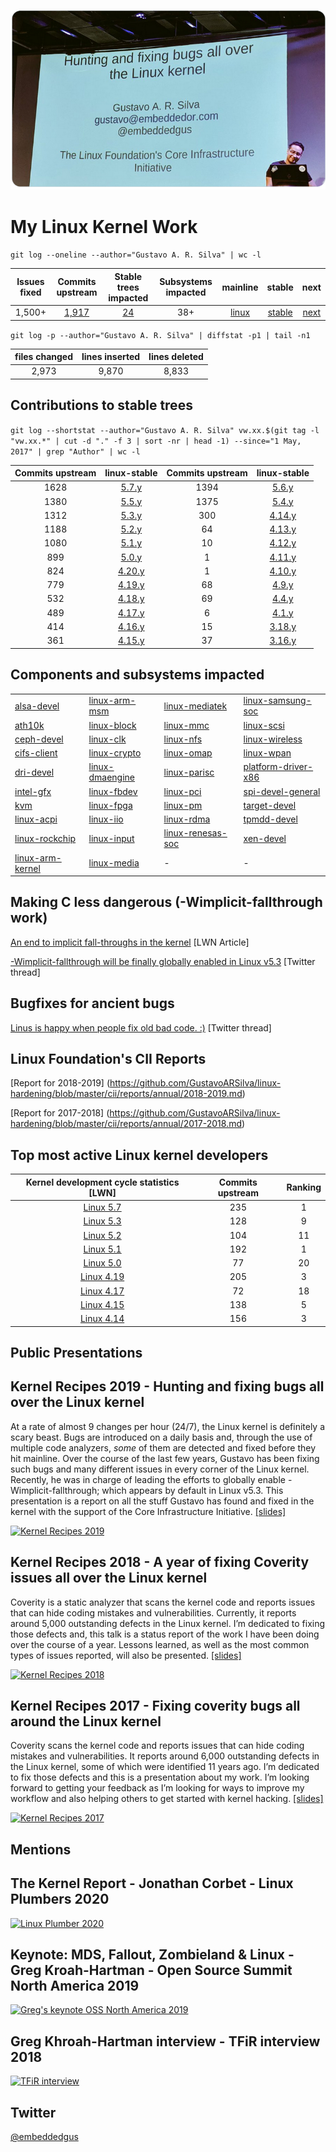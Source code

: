 
![Gustavo A. R. Silva](https://github.com/GustavoARSilva/linux-hardening/blob/master/cii/kernel-work.jpg)

# My Linux Kernel Work

`git log --oneline --author="Gustavo A. R. Silva" | wc -l`

| Issues fixed | Commits upstream | Stable trees impacted | Subsystems impacted | mainline | stable | next |
| :----------------: | :---------:| :-----: | :-----: | :------: | :----: | :-----: |
| 1,500+ | [1,917](https://github.com/torvalds/linux/graphs/contributors) | [24](#contributions-to-stable-trees) | 38+ | [linux](https://git.kernel.org/pub/scm/linux/kernel/git/torvalds/linux.git/log/?qt=author&q=Gustavo+A.+R.+Silva)| [stable](https://git.kernel.org/pub/scm/linux/kernel/git/stable/linux-stable.git/log/?qt=author&q=Gustavo+A.+R.+Silva) | [next](https://git.kernel.org/pub/scm/linux/kernel/git/next/linux-next.git/log/?qt=author&q=Gustavo+A.+R.+Silva) |

`git log -p --author="Gustavo A. R. Silva" | diffstat -p1 | tail -n1`

| files changed | lines inserted | lines deleted |
| :------: | :------: | :------: |
| 2,973 | 9,870 | 8,833 |

## Contributions to stable trees
`git log --shortstat --author="Gustavo A. R. Silva" vw.xx.$(git tag -l "vw.xx.*" | cut -d "." -f 3 | sort -nr | head -1) --since="1 May, 2017" | grep "Author" | wc -l`

| Commits upstream | linux-stable | Commits upstream | linux-stable |
| :------------: | :----------------: | :------------: | :----------------: |
| 1628 | [5.7.y](https://git.kernel.org/pub/scm/linux/kernel/git/stable/linux.git/log/?qt=author&q=Gustavo+A.+R.+Silva&h=linux-5.7.y) | 1394 | [5.6.y](https://git.kernel.org/pub/scm/linux/kernel/git/stable/linux.git/log/?qt=author&q=Gustavo+A.+R.+Silva&h=linux-5.6.y) | 
| 1380 | [5.5.y](https://git.kernel.org/pub/scm/linux/kernel/git/stable/linux.git/log/?qt=author&q=Gustavo+A.+R.+Silva&h=linux-5.5.y) | 1375 | [5.4.y](https://git.kernel.org/pub/scm/linux/kernel/git/stable/linux-stable.git/log/?qt=author&q=Gustavo+A.+R.+Silva&h=linux-5.4.y) |
| 1312 | [5.3.y](https://git.kernel.org/pub/scm/linux/kernel/git/stable/linux.git/log/?qt=author&q=Gustavo+A.+R.+Silva&h=linux-5.3.y) | 300 | [4.14.y](https://git.kernel.org/pub/scm/linux/kernel/git/stable/linux-stable.git/log/?qt=author&q=Gustavo+A.+R.+Silva&h=linux-4.14.y) |
| 1188 | [5.2.y](https://git.kernel.org/pub/scm/linux/kernel/git/stable/linux.git/log/?qt=author&q=Gustavo+A.+R.+Silva&h=linux-5.2.y) | 64 | [4.13.y](https://git.kernel.org/pub/scm/linux/kernel/git/stable/linux-stable.git/log/?qt=author&q=Gustavo+A.+R.+Silva&h=linux-4.13.y) |
| 1080 | [5.1.y](https://git.kernel.org/pub/scm/linux/kernel/git/stable/linux.git/log/?qt=author&q=Gustavo+A.+R.+Silva&h=linux-5.1.y) | 10 | [4.12.y](https://git.kernel.org/pub/scm/linux/kernel/git/stable/linux-stable.git/log/?qt=author&q=Gustavo+A.+R.+Silva&h=linux-4.12.y) |
| 899 | [5.0.y](https://git.kernel.org/pub/scm/linux/kernel/git/stable/linux.git/log/?qt=author&q=Gustavo+A.+R.+Silva&h=linux-5.0.y) | 1 | [4.11.y](https://git.kernel.org/pub/scm/linux/kernel/git/stable/linux-stable.git/log/?qt=author&q=Gustavo+A.+R.+Silva&h=linux-4.11.y) |
| 824 | [4.20.y](https://git.kernel.org/pub/scm/linux/kernel/git/stable/linux-stable.git/log/?qt=author&q=Gustavo+A.+R.+Silva&h=linux-4.20.y) | 1 | [4.10.y](https://git.kernel.org/pub/scm/linux/kernel/git/stable/linux-stable.git/log/?qt=author&q=Gustavo+A.+R.+Silva&h=linux-4.10.y) |
| 779 | [4.19.y](https://git.kernel.org/pub/scm/linux/kernel/git/stable/linux-stable.git/log/?qt=author&q=Gustavo+A.+R.+Silva&h=linux-4.19.y) | 68 | [4.9.y](https://git.kernel.org/pub/scm/linux/kernel/git/stable/linux-stable.git/log/?qt=author&q=Gustavo+A.+R.+Silva&h=linux-4.9.y) |
| 532 | [4.18.y](https://git.kernel.org/pub/scm/linux/kernel/git/stable/linux-stable.git/log/?qt=author&q=Gustavo+A.+R.+Silva&h=linux-4.18.y) | 69 | [4.4.y](https://git.kernel.org/pub/scm/linux/kernel/git/stable/linux-stable.git/log/?qt=author&q=Gustavo+A.+R.+Silva&h=linux-4.4.y) |
| 489 | [4.17.y](https://git.kernel.org/pub/scm/linux/kernel/git/stable/linux-stable.git/log/?qt=author&q=Gustavo+A.+R.+Silva&h=linux-4.17.y) | 6 | [4.1.y](https://git.kernel.org/pub/scm/linux/kernel/git/stable/linux-stable.git/log/?qt=author&q=Gustavo+A.+R.+Silva&h=linux-4.1.y) |
| 414 | [4.16.y](https://git.kernel.org/pub/scm/linux/kernel/git/stable/linux-stable.git/log/?qt=author&q=Gustavo+A.+R.+Silva&h=linux-4.16.y) | 15 | [3.18.y](https://git.kernel.org/pub/scm/linux/kernel/git/stable/linux-stable.git/log/?qt=author&q=Gustavo+A.+R.+Silva&h=linux-3.18.y) |
| 361 | [4.15.y](https://git.kernel.org/pub/scm/linux/kernel/git/stable/linux-stable.git/log/?qt=author&q=Gustavo+A.+R.+Silva&h=linux-4.15.y) | 37 | [3.16.y](https://git.kernel.org/pub/scm/linux/kernel/git/stable/linux-stable.git/log/?qt=author&q=Gustavo+A.+R.+Silva&h=linux-3.16.y) |



## Components and subsystems impacted

|   |   |   |   |
| -------------- | -------------- | -------------- | -------------- |
| [alsa-devel](https://patchwork.kernel.org/project/alsa-devel/list/?submitter=Gustavo+A.+R.+Silva&state=*&archive=both) | [linux-arm-msm](https://patchwork.kernel.org/project/linux-arm-msm/list/?submitter=Gustavo+A.+R.+Silva&state=*&archive=both) | [linux-mediatek](https://patchwork.kernel.org/project/linux-mediatek/list/?submitter=Gustavo+A.+R.+Silva&state=*&archive=both) | [linux-samsung-soc](https://patchwork.kernel.org/project/linux-renesas-soc/list/?submitter=Gustavo+A.+R.+Silva&state=*&archive=both) |
| [ath10k](https://patchwork.kernel.org/project/ath10k/list/?submitter=Gustavo+A.+R.+Silva&state=*&archive=both) | [linux-block](https://patchwork.kernel.org/project/linux-block/list/?submitter=Gustavo+A.+R.+Silva&state=*&archive=both) | [linux-mmc](https://patchwork.kernel.org/project/linux-mmc/list/?submitter=Gustavo+A.+R.+Silva&state=*&archive=both) | [linux-scsi](https://patchwork.kernel.org/project/linux-scsi/list/?submitter=Gustavo+A.+R.+Silva&state=*&archive=both) |
| [ceph-devel](https://patchwork.kernel.org/project/ceph-devel/list/?submitter=Gustavo+A.+R.+Silva&state=*&archive=both) | [linux-clk](https://patchwork.kernel.org/project/linux-clk/list/?submitter=Gustavo+A.+R.+Silva&state=*&archive=both) | [linux-nfs](https://patchwork.kernel.org/project/linux-nfs/list/?submitter=Gustavo+A.+R.+Silva&state=*&archive=both) | [linux-wireless](https://patchwork.kernel.org/project/linux-wireless/list/?submitter=Gustavo+A.+R.+Silva&state=3&archive=both) |
| [cifs-client](https://patchwork.kernel.org/project/cifs-client/list/?submitter=Gustavo+A.+R.+Silva&state=*&archive=both) | [linux-crypto](https://patchwork.kernel.org/project/linux-crypto/list/?submitter=Gustavo+A.+R.+Silva&state=*&archive=both) | [linux-omap](https://patchwork.kernel.org/project/linux-omap/list/?submitter=Gustavo+A.+R.+Silva&state=*&archive=both) | [linux-wpan](https://patchwork.kernel.org/project/linux-wpan/list/?submitter=Gustavo+A.+R.+Silva&state=*&archive=both) |
| [dri-devel](https://patchwork.kernel.org/project/dri-devel/list/?submitter=Gustavo+A.+R.+Silva&state=*&archive=both) | [linux-dmaengine](https://patchwork.kernel.org/project/linux-dmaengine/list/?submitter=Gustavo+A.+R.+Silva&state=*&archive=both) | [linux-parisc](https://patchwork.kernel.org/project/linux-parisc/list/?submitter=Gustavo+A.+R.+Silva&state=*&archive=both) | [platform-driver-x86](https://patchwork.kernel.org/project/platform-driver-x86/list/?submitter=Gustavo+A.+R.+Silva&state=*&archive=both) |
| [intel-gfx](https://patchwork.kernel.org/project/intel-gfx/list/?submitter=Gustavo+A.+R.+Silva&state=*&archive=both) | [linux-fbdev](https://patchwork.kernel.org/project/linux-fbdev/list/?submitter=Gustavo+A.+R.+Silva&state=*&archive=both) | [linux-pci](https://patchwork.kernel.org/project/linux-pci/list/?submitter=Gustavo+A.+R.+Silva&state=*&archive=both) | [spi-devel-general](https://patchwork.kernel.org/project/spi-devel-general/list/?submitter=Gustavo+A.+R.+Silva&state=*&archive=both) |
| [kvm](https://patchwork.kernel.org/project/kvm/list/?submitter=Gustavo+A.+R.+Silva&state=*&archive=both) | [linux-fpga](https://patchwork.kernel.org/project/linux-fpga/list/?submitter=Gustavo+A.+R.+Silva&state=*&archive=both) | [linux-pm](https://patchwork.kernel.org/project/linux-pm/list/?submitter=Gustavo+A.+R.+Silva&state=3&archive=both) | [target-devel](https://patchwork.kernel.org/project/target-devel/list/?submitter=Gustavo+A.+R.+Silva&state=*&archive=both) |
| [linux-acpi](https://patchwork.kernel.org/project/linux-acpi/list/?submitter=Gustavo+A.+R.+Silva&state=*&archive=both) | [linux-iio](https://patchwork.kernel.org/project/linux-iio/list/?submitter=Gustavo+A.+R.+Silva&state=*&archive=both) | [linux-rdma](https://patchwork.kernel.org/project/linux-rdma/list/?submitter=Gustavo+A.+R.+Silva&state=*&archive=both) | [tpmdd-devel](https://patchwork.kernel.org/project/tpmdd-devel/list/?submitter=Gustavo+A.+R.+Silva&state=*&archive=both) |
| [linux-rockchip](https://patchwork.kernel.org/project/linux-rockchip/list/?submitter=Gustavo+A.+R.+Silva&state=*&archive=both) | [linux-input](https://patchwork.kernel.org/project/linux-input/list/?submitter=Gustavo+A.+R.+Silva&state=*&archive=both) | [linux-renesas-soc](https://patchwork.kernel.org/project/linux-renesas-soc/list/?submitter=Gustavo+A.+R.+Silva&state=*&archive=both) | [xen-devel](https://patchwork.kernel.org/project/xen-devel/list/?submitter=Gustavo+A.+R.+Silva&state=*&archive=both) |
| [linux-arm-kernel](https://patchwork.kernel.org/project/linux-arm-kernel/list/?submitter=Gustavo+A.+R.+Silva&state=*&archive=both) | [linux-media](https://patchwork.kernel.org/project/linux-media/list/?submitter=Gustavo+A.+R.+Silva&state=*&archive=both) | - | - |



## Making C less dangerous (-Wimplicit-fallthrough work)

[An end to implicit fall-throughs in the kernel](https://lwn.net/Articles/794944/) [LWN Article]

[-Wimplicit-fallthrough will be finally globally enabled in Linux v5.3](https://twitter.com/embeddedgus/status/1155206150104801282?ref_src=twsrc%5Etfw%7Ctwcamp%5Etweetembed%7Ctwterm%5E1155206150104801282&ref_url=https%3A%2F%2Fpublish.twitter.com%2F%3Fquery%3Dhttps%253A%252F%252Ftwitter.com%252Fembeddedgus%252Fstatus%252F1155206150104801282%26widget%3DTweet)  [Twitter thread]



## Bugfixes for ancient bugs

[Linus is happy when people fix old bad code. :)](https://twitter.com/embeddedgus/status/1189097430526021633?s=20)  [Twitter thread]



## Linux Foundation's CII Reports

[Report for 2018-2019] (https://github.com/GustavoARSilva/linux-hardening/blob/master/cii/reports/annual/2018-2019.md)

[Report for 2017-2018] (https://github.com/GustavoARSilva/linux-hardening/blob/master/cii/reports/annual/2017-2018.md)




## Top most active Linux kernel developers

| Kernel development cycle statistics [LWN] | Commits upstream | Ranking |
| :----------------: | :------------------: | :--------------: |
| [Linux 5.7](https://lwn.net/Articles/821813/) | 235  |  1 |
| [Linux 5.3](https://lwn.net/Articles/798505/) | 128  |  9 |
| [Linux 5.2](https://lwn.net/Articles/791606/) | 104  |  11 |
| [Linux 5.1](https://lwn.net/Articles/786638/) | 192  |   1 |
| [Linux 5.0](https://lwn.net/Articles/780271/) | 77   |  20 |
| [Linux 4.19](https://lwn.net/Articles/767635/) | 205  |  3  |
| [Linux 4.17](https://lwn.net/Articles/756031/) |  72  |  18 |
| [Linux 4.15](https://lwn.net/Articles/742672/) | 138 |  5 |
| [Linux 4.14](https://lwn.net/Articles/736578/) | 156  |  3 |


## Public Presentations

## Kernel Recipes 2019 - Hunting and fixing bugs all over the Linux kernel

At a rate of almost 9 changes per hour (24/7), the Linux kernel is definitely a scary beast. Bugs are introduced on a daily basis and, through the use of multiple code analyzers, *some* of them are detected and fixed before they hit mainline. Over the course of the last few years, Gustavo has been fixing such bugs and many different issues in every corner of the Linux kernel. Recently, he was in charge of leading the efforts to globally enable -Wimplicit-fallthrough; which appears by default in Linux v5.3. This presentation is a report on all the stuff Gustavo has found and fixed in the kernel with the support of the Core Infrastructure Initiative. [[slides]](https://embeddedor.com/slides/2019/kr/kr2019.pdf)

[![Kernel Recipes 2019](http://img.youtube.com/vi/9UQs1ca5Uwk/0.jpg)](http://www.youtube.com/watch?v=9UQs1ca5Uwk "Kernel Recipes 2019 - Hunting and fixing bugs all over the Linux kernel")



## Kernel Recipes 2018 - A year of fixing Coverity issues all over the Linux kernel

Coverity is a static analyzer that scans the kernel code and reports issues that can hide coding mistakes and vulnerabilities. Currently, it reports around 5,000 outstanding defects in the Linux kernel. I’m dedicated to fixing those defects and, this talk is a status report of the work I have been doing over the course of a year. Lessons learned, as well as the most common types of issues reported, will also be presented. [[slides]](https://embeddedor.com/slides/2018/kr/kr2018.pdf)

[![Kernel Recipes 2018](http://img.youtube.com/vi/qj1Yjc_dK6s/0.jpg)](http://www.youtube.com/watch?v=qj1Yjc_dK6s "A year of fixing Coverity issues all over the Linux kernel - Gustavo A. R. Silva")



## Kernel Recipes 2017 - Fixing coverity bugs all around the Linux kernel

Coverity scans the kernel code and reports issues that can hide coding mistakes and vulnerabilities. It reports around 6,000 outstanding defects in the Linux kernel, some of which were identified 11 years ago. I’m dedicated to fix those defects and this is a presentation about my work. I’m looking forward to getting your feedback as I’m looking for ways to improve my workflow and also helping others to get started with kernel hacking. [[slides]](https://embeddedor.com/slides/2017/kr/kr2017.pdf)

[![Kernel Recipes 2017](http://img.youtube.com/vi/y0__yxM0New/0.jpg)](http://www.youtube.com/watch?v=y0__yxM0New "Fixing coverity bugs all over the Linux kernel - Gustavo A. R. Silva")


## Mentions

## The Kernel Report - Jonathan Corbet - Linux Plumbers 2020

[![Linux Plumber 2020](https://img.youtube.com/vi/kJNNQgJPY3M/0.jpg)](https://www.youtube.com/watch?v=kJNNQgJPY3M&t=34m10s "-Wimplicit-fallthrough work, by Gustavo A. R. Silva")

## Keynote: MDS, Fallout, Zombieland & Linux - Greg Kroah-Hartman - Open Source Summit North America 2019

[![Greg's keynote OSS North America 2019](https://img.youtube.com/vi/kahLQVs9658/0.jpg)](https://www.youtube.com/watch?v=kahLQVs9658&t=13m58s)

## Greg Khroah-Hartman interview - TFiR interview 2018

[![TFiR interview](https://img.youtube.com/vi/agC5N9I6jRE/0.jpg)](https://www.youtube.com/watch?v=agC5N9I6jRE&t=19m26s)

## Twitter
[@embeddedgus](https://twitter.com/embeddedgus)




